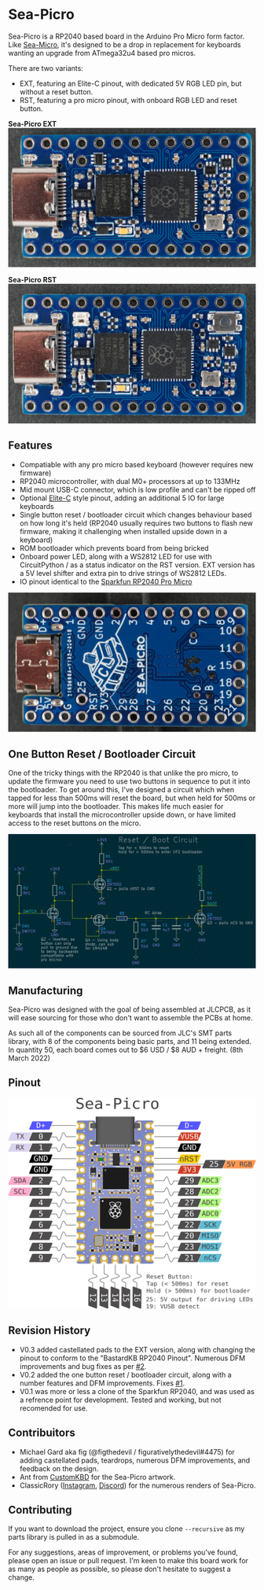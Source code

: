 # Sea-Picro

Sea-Picro is a RP2040 based board in the Arduino Pro Micro form factor. Like [Sea-Micro](https://github.com/joshajohnson/sea-micro#sea-micro), it's designed to be a drop in replacement for keyboards wanting an upgrade from ATmega32u4 based pro micros.

There are two variants:
- EXT, featuring an Elite-C pinout, with dedicated 5V RGB LED pin, but without a reset button.
- RST, featuring a pro micro pinout, with onboard RGB LED and reset button.

**Sea-Picro EXT**
![top of pcb render](documentation/sea-picro-ext-top.JPG)

**Sea-Picro RST**
![top of pcb render](documentation/sea-picro-rst-top.JPG)

## Features
- Compatiable with any pro micro based keyboard (however requires new firmware)
- RP2040 microcontroller, with dual M0+ processors at up to 133MHz
- Mid mount USB-C connector, which is low profile and can't be ripped off
- Optional [Elite-C](https://deskthority.net/wiki/Elite-C) style pinout, adding an additional 5 IO for large keyboards
- Single button reset / bootloader circuit which changes behaviour based on how long it's held (RP2040 usually requires two buttons to flash new firmware, making it challenging when installed upside down in a keyboard)
- ROM bootloader which prevents board from being bricked
- Onboard power LED, along with a WS2812 LED for use with CircuitPython / as a status indicator on the RST version. EXT version has a 5V level shifter and extra pin to drive strings of WS2812 LEDs.
- IO pinout identical to the [Sparkfun RP2040 Pro Micro](https://www.sparkfun.com/products/18288)

![bottom of pcb render](documentation/sea-picro-ext-bot.JPG)

## One Button Reset / Bootloader Circuit

One of the tricky things with the RP2040 is that unlike the pro micro, to update the firmware you need to use two buttons in sequence to put it into the bootloader. To get around this, I've designed a circuit which when tapped for less than 500ms will reset the board, but when held for 500ms or more will jump into the bootloader. This makes life much easier for keyboards that install the microcontroller upside down, or have limited access to the reset buttons on the micro.

![reset circuit schematic](documentation/reset-circuit.png)

## Manufacturing
Sea-Picro was designed with the goal of being assembled at JLCPCB, as it will ease sourcing for those who don't want to assemble the PCBs at home.

As such all of the components can be sourced from JLC's SMT parts library, with 8 of the components being basic parts, and 11 being extended. In quantity 50, each board comes out to $6 USD / $8 AUD + freight. (8th March 2022)

## Pinout
![annotated pinout of PCB](documentation/pinout/sea-picro-top-pinout.png)

## Revision History
- V0.3 added castellated pads to the EXT version, along with changing the pinout to conform to the "BastardKB RP2040 Pinout". Numerous DFM improvements and bug fixes as per [#2](https://github.com/joshajohnson/sea-picro/issues/2).
- V0.2 added the one button reset / bootloader circuit, along with a number features and DFM improvements. Fixes [#1](https://github.com/joshajohnson/sea-picro/issues/1).
- V0.1 was more or less a clone of the Sparkfun RP2040, and was used as a refrence point for development. Tested and working, but not recomended for use.

## Contribuitors

- Michael Gard aka fig (@figthedevil / figurativelythedevil#4475) for adding castellated pads, teardrops, numerous DFM improvements, and feedback on the design.
- Ant from [CustomKBD](https://customkbd.com/) for the Sea-Picro artwork.
- ClassicRory ([Instagram](https://instagram.com/classicrory), [Discord](https://discord.gg/rNYgYDtyRp)) for the numerous renders of Sea-Picro.

## Contributing

If you want to download the project, ensure you clone `--recursive` as my parts library is pulled in as a submodule.

For any suggestions, areas of improvement, or problems you've found, please open an issue or pull request. I'm keen to make this board work for as many as people as possible, so please don't hesitate to suggest a change.
